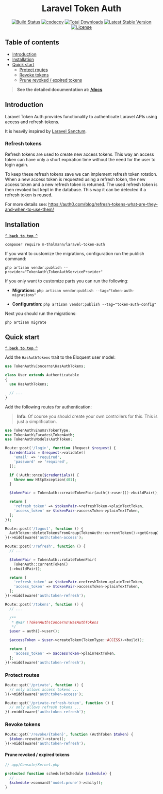 <h1 align="center">Laravel Token Auth</h1>

<p align="center">
<a href="https://github.com/m-thalmann/laravel-token-auth/actions"><img src="https://github.com/m-thalmann/laravel-token-auth/workflows/tests/badge.svg" alt="Build Status"></a>
<a href="https://codecov.io/gh/m-thalmann/laravel-token-auth"><img src="https://codecov.io/gh/m-thalmann/laravel-token-auth/branch/main/graph/badge.svg?token=TIFI7QGGMB" alt="codecov"></a>
<a href="https://packagist.org/packages/m-thalmann/laravel-token-auth"><img src="https://img.shields.io/packagist/dt/m-thalmann/laravel-token-auth" alt="Total Downloads"></a>
<a href="https://packagist.org/packages/m-thalmann/laravel-token-auth"><img src="https://img.shields.io/packagist/v/m-thalmann/laravel-token-auth" alt="Latest Stable Version"></a>
<a href="https://github.com/m-thalmann/laravel-token-auth"><img src="https://img.shields.io/github/license/m-thalmann/laravel-token-auth" alt="License"></a>
</p>

## Table of contents

- [Introduction](#introduction)
- [Installation](#installation)
- [Quick start](#quick-start)
  - [Protect routes](#protect-routes)
  - [Revoke tokens](#revoke-tokens)
  - [Prune revoked / expired tokens](#prune-revoked--expired-tokens)

> **See the detailed documentation at: [/docs](/docs/README.md)**

## Introduction

Laravel Token Auth provides functionality to authenticate Laravel APIs using access and refresh tokens.

It is heavily inspired by [Laravel Sanctum](https://github.com/laravel/sanctum).

### Refresh tokens

Refresh tokens are used to create new access tokens. This way an access token can have only a short expiration time without the need for the user to login again.

To keep these refresh tokens save we can implement refresh token rotation. When a new access token is requested using a refresh token, the new access token and a new refresh token is returned. The used refresh token is then revoked but kept in the database. This way it can be detected if a refresh token is reused.

For more details see: https://auth0.com/blog/refresh-tokens-what-are-they-and-when-to-use-them/

## Installation

**[`^ back to top ^`](#)**

```
composer require m-thalmann/laravel-token-auth
```

If you want to customize the migrations, configuration run the publish command:

```
php artisan vendor:publish --provider="TokenAuth\TokenAuthServiceProvider"
```

If you only want to customize parts you can run the following:

- **Migrations**: `php artisan vendor:publish --tag="token-auth-migrations"`

- **Configuration**: `php artisan vendor:publish --tag="token-auth-config"`

Next you should run the migrations:

```
php artisan migrate
```

## Quick start

**[`^ back to top ^`](#)**

Add the `HasAuthTokens` trait to the Eloquent user model:

```php
use TokenAuth\Concerns\HasAuthTokens;

class User extends Authenticatable
{
  use HasAuthTokens;

  // ...
}
```

Add the following routes for authentication:

> **Info:** Of course you should create your own controllers for this. This is just a simplification.

```php
use TokenAuth\Enums\TokenType;
use TokenAuth\Facades\TokenAuth;
use TokenAuth\Models\AuthToken;

Route::post('/login', function (Request $request) {
  $credentials = $request->validate([
    'email' => 'required',
    'password' => 'required',
  ]);

  if (!Auth::once($credentials)) {
    throw new HttpException(401);
  }

  $tokenPair = TokenAuth::createTokenPair(auth()->user())->buildPair();

  return [
    'refresh_token' => $tokenPair->refreshToken->plainTextToken,
    'access_token' => $tokenPair->accessToken->plainTextToken,
  ];
});

Route::post('/logout', function () {
  AuthToken::deleteTokensFromGroup(TokenAuth::currentToken()->getGroupId());
})->middleware('auth:token-access');

Route::post('/refresh', function () {
  // ...

  $tokenPair = TokenAuth::rotateTokenPair(
    TokenAuth::currentToken()
  )->buildPair();

  return [
    'refresh_token' => $tokenPair->refreshToken->plainTextToken,
    'access_token' => $tokenPair->accessToken->plainTextToken,
  ];
})->middleware('auth:token-refresh');

Route::post('/tokens', function () {
  // ...

  /**
   * @var \TokenAuth\Concerns\HasAuthTokens
   */
  $user = auth()->user();

  $accessToken = $user->createToken(TokenType::ACCESS)->build();

  return [
    'access_token' => $accessToken->plainTextToken,
  ];
})->middleware('auth:token-refresh');
```

### Protect routes

```php
Route::get('/private', function () {
  // only allows access tokens ...
})->middleware('auth:token-access');

Route::get('/private-refresh-token', function () {
  // only allows refresh tokens ...
})->middleware('auth:token-refresh');
```

### Revoke tokens

```php
Route::get('/revoke/{token}', function (AuthToken $token) {
  $token->revoke()->store();
})->middleware('auth:token-refresh');
```

#### Prune revoked / expired tokens

```php
// app/Console/Kernel.php

protected function schedule(Schedule $schedule) {
  // ...
  $schedule->command('model:prune')->daily();
}
```
